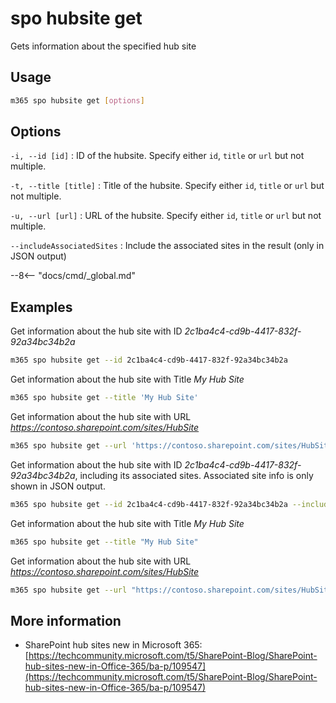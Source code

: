 # spo hubsite get

Gets information about the specified hub site

## Usage

```sh
m365 spo hubsite get [options]
```

## Options

`-i, --id [id]`
: ID of the hubsite. Specify either `id`, `title` or `url` but not multiple.

`-t, --title [title]`
: Title of the hubsite. Specify either `id`, `title` or `url` but not multiple.

`-u, --url [url]`
: URL of the hubsite. Specify either `id`, `title` or `url` but not multiple.

`--includeAssociatedSites`
: Include the associated sites in the result (only in JSON output)

--8<-- "docs/cmd/_global.md"

## Examples

Get information about the hub site with ID _2c1ba4c4-cd9b-4417-832f-92a34bc34b2a_

```sh
m365 spo hubsite get --id 2c1ba4c4-cd9b-4417-832f-92a34bc34b2a
```

Get information about the hub site with Title _My Hub Site_

```sh
m365 spo hubsite get --title 'My Hub Site'
```

Get information about the hub site with URL _https://contoso.sharepoint.com/sites/HubSite_

```sh
m365 spo hubsite get --url 'https://contoso.sharepoint.com/sites/HubSite'
```

Get information about the hub site with ID _2c1ba4c4-cd9b-4417-832f-92a34bc34b2a_, including its associated sites. Associated site info is only shown in JSON output.

```sh
m365 spo hubsite get --id 2c1ba4c4-cd9b-4417-832f-92a34bc34b2a --includeAssociatedSites --output json
```

Get information about the hub site with Title _My Hub Site_

```sh
m365 spo hubsite get --title "My Hub Site"
```

Get information about the hub site with URL _https://contoso.sharepoint.com/sites/HubSite_

```sh
m365 spo hubsite get --url "https://contoso.sharepoint.com/sites/HubSite"
```

## More information

- SharePoint hub sites new in Microsoft 365: [https://techcommunity.microsoft.com/t5/SharePoint-Blog/SharePoint-hub-sites-new-in-Office-365/ba-p/109547](https://techcommunity.microsoft.com/t5/SharePoint-Blog/SharePoint-hub-sites-new-in-Office-365/ba-p/109547)
